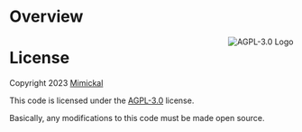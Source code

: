 # Overview

<a href="LICENSE.md"><img align="right" alt="AGPL-3.0 Logo"
src="https://www.gnu.org/graphics/agplv3-155x51.png">
</a>



# License
Copyright 2023 [Mimickal](https://github.com/Mimickal)

This code is licensed under the [AGPL-3.0](./LICENSE.md) license.

Basically, any modifications to this code must be made open source.
